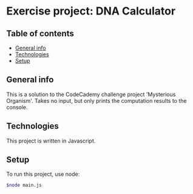 # Exercise project: DNA Calculator

## Table of contents

* [General info](#general-info)
* [Technologies](#technologies)
* [Setup](#setup)

## General info

This is a solution to the CodeCademy challenge project 'Mysterious Organism'. Takes no input, but only prints the computation results to the console.

## Technologies

This project is written in Javascript.

## Setup

To run this project, use node:

``` bash
$node main.js
```
